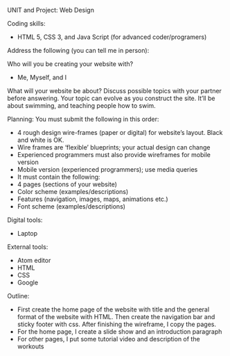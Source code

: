 UNIT and Project: 
Web Design

Coding skills:
- HTML 5, CSS 3, and Java Script (for advanced coder/programers)

Address the following (you can tell me in person):

Who will you be creating your website with?
- Me, Myself, and I

What will your website be about? Discuss possible topics with your partner before answering. Your topic can evolve as you construct the site.
It’ll be about swimming, and teaching people how to swim.

Planning: 
You must submit the following in this order:
-	4 rough design wire-frames (paper or digital) for website’s layout. Black and white is OK. 
-	Wire frames are ‘flexible’ blueprints; your actual design can change 
-	Experienced programmers must also provide wireframes for mobile version 
-	Mobile version (experienced programmers); use media queries 
-	It must contain the following: 
-	4 pages (sections of your website) 
-	Color scheme (examples/descriptions) 
-	Features (navigation, images, maps, animations etc.) 
-	Font scheme (examples/descriptions)

Digital tools:
- Laptop



External tools:
- Atom editor
- HTML
- CSS
- Google


Outline:
-	First create the home page of the website with title and the general format of the website with HTML. Then create the navigation bar and sticky footer with css. After finishing the wireframe, I copy the pages. 
-	For the home page, I create a slide show and an introduction paragraph
-	For other pages, I put some tutorial video and description of the workouts


